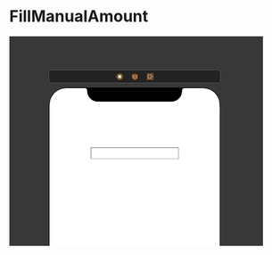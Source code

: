 # FillManualAmount

![image](https://github.com/comcxx11/FillManualAmount/blob/main/%E1%84%89%E1%85%B3%E1%84%8F%E1%85%B3%E1%84%85%E1%85%B5%E1%86%AB%E1%84%89%E1%85%A3%E1%86%BA%202021-08-30%20%E1%84%8B%E1%85%A9%E1%84%8C%E1%85%A5%E1%86%AB%2011.03.09.png)
